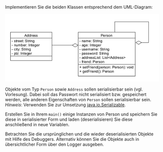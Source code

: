 Implementieren Sie die beiden Klassen entsprechend dem UML-Diagram:

![UML](images/uml.png)

Objekte vom Typ `Person` sowie `Address` sollen serialisierbar sein (vgl. Vorlesung). Dabei soll das Passwort nicht serialisiert bzw. gespeichert werden, alle anderen Eigenschaften von `Person` sollen serialisierbar sein.
_Hinweis_: Verwenden Sie zur Umsetzung [java.io.Serializable](https://docs.oracle.com/en/java/javase/17/docs/api/java.base/java/io/Serializable.html).

Erstellen Sie in Ihrem `main()` einige Instanzen von Person und speichern Sie diese in serialisierter Form und laden (deserialisieren) Sie diese anschließend in neue Variablen.

Betrachten Sie die ursprünglichen und die wieder deserialisierten Objekte mit Hilfe des Debuggers.
Alternativ können Sie die Objekte auch in übersichtlicher Form über den Logger ausgeben.
